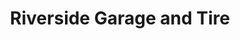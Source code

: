---
title: "Riverside Garage and Tire"
url: /laurens/riverside-garage-and-tire/
shop: Autowerkstatt
---